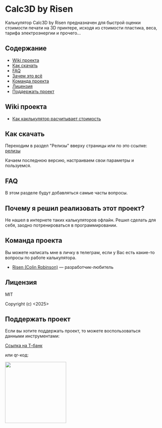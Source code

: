 # Calc3D by Risen
Калькулятор Calc3D by Risen предназначен для быстрой оценки стоимости печати на 3D принтере,
исходя из стоимости пластика, веса, тарифа электроэнергии и прочего...

## Содержание

- [Wiki проекта](#wiki-проекта)
- [Как скачать](#как-скачать)
- [FAQ](#faq)
- [Зачем это всё](#почему-я-решил-реализовать-этот-проект?)
- [Команда проекта](#команда-проекта)
- [Лицензия](#лицензия)
- [Поддержать проект](#поддержать-проект)

## Wiki проекта

- [Как каклькулятор расчитывает стоимость](https://git.risenhome.xyz/risen/Antivoice/wiki/%D0%A4%D0%BE%D1%80%D0%BC%D1%83%D0%BB%D0%B0-%D1%80%D0%B0%D1%81%D1%87%D0%B5%D1%82%D0%B0)




## Как скачать
Переходим в раздел "Релизы" вверху страницы или по это ссылке: [релизы](https://git.risenhome.xyz/risen/Calc3D_by_Risen/releases)

Качаем последнюю версию, настраиваем свои параметры и пользуемся.


## FAQ  
В этом разделе будут добавляться самые часты вопросы.


## Почему я решил реализовать этот проект?
Не нашел в интернете таких калькуляторов офлайн. Решил сделать для себя, заодно потренироваться в программировании.


## Команда проекта
Вы можете написать мне в личку в телеграм, если у Вас есть какие-то вопросы по работе калькулятора.

- [Risen (Colin Robinson)](tg://resolve?domain=RisenYT) — разработчик-любитель

## Лицензия

MIT 

Copyright (c) <2025> <Risen>


## Поддержать проект

Если вы хотите поддержать проект, то можете воспользоваться данными инструментами:

[Ссылка на Т-банк](https://www.tinkoff.ru/cf/AzAcanQBWZx)

или qr-код:

<div id="header" align="left">
<img src="https://git.risenhome.xyz/risen/Calc3D_by_Risen/raw/branch/master/photo_2024-08-17_15-54-57.jpg" width="200" height=""/>
</div>
